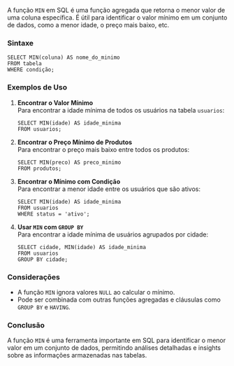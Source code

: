 A função `MIN` em SQL é uma função agregada que retorna o menor valor de uma coluna específica. É útil para identificar o valor mínimo em um conjunto de dados, como a menor idade, o preço mais baixo, etc.

### Sintaxe

```
SELECT MIN(coluna) AS nome_do_minimo
FROM tabela
WHERE condição;
```

### Exemplos de Uso

1. **Encontrar o Valor Mínimo**  
    Para encontrar a idade mínima de todos os usuários na tabela `usuarios`:
    
    ```
    SELECT MIN(idade) AS idade_minima
    FROM usuarios;
    ```

2. **Encontrar o Preço Mínimo de Produtos**  
    Para encontrar o preço mais baixo entre todos os produtos:
    
    ```
    SELECT MIN(preco) AS preco_minimo
    FROM produtos;
    ```

3. **Encontrar o Mínimo com Condição**  
    Para encontrar a menor idade entre os usuários que são ativos:
    
    ```
    SELECT MIN(idade) AS idade_minima
    FROM usuarios
    WHERE status = 'ativo';
    ```

4. **Usar `MIN` com `GROUP BY`**  
    Para encontrar a idade mínima de usuários agrupados por cidade:
    
    ```
    SELECT cidade, MIN(idade) AS idade_minima
    FROM usuarios
    GROUP BY cidade;
    ```

### Considerações

- A função `MIN` ignora valores `NULL` ao calcular o mínimo.
- Pode ser combinada com outras funções agregadas e cláusulas como `GROUP BY` e `HAVING`.

### Conclusão

A função `MIN` é uma ferramenta importante em SQL para identificar o menor valor em um conjunto de dados, permitindo análises detalhadas e insights sobre as informações armazenadas nas tabelas.